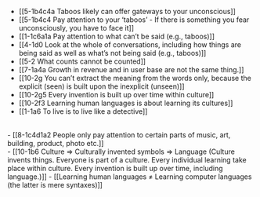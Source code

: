 - [[5-1b4c4a Taboos likely can offer gateways to your unconscious]]
- [[5-1b4c4 Pay attention to your ‘taboos’ - If there is something you fear unconsciously, you have to face it]]
- [[1-1c6a1a Pay attention to what can’t be said (e.g., taboos)]]
- [[4-1d0 Look at the whole of conversations, including how things are being said as well as what’s not being said (e.g., taboos)]]
- [[5-2 What counts cannot be counted]]
- [[7-1a4a Growth in revenue and in user base are not the same thing.]]
- [[10-2g You can’t extract the meaning from the words only, because the explicit (seen) is built upon the inexplicit (unseen)]]
- [[10-2g5 Every invention is built up over time within culture]]
- [[10-2f3 Learning human languages is about learning its cultures]]
- [[1-1a6 To live is to live like a detective]]
<br>
- [[8-1c4d1a2 People only pay attention to certain parts of music, art, building, product, photo etc.]]
<br>
- [[10-1b6 Culture ⇒ Culturally invented symbols ⇒ Language (Culture invents things. Everyone is part of a culture. Every individual learning take place within culture. Every invention is built up over time, including language.)]]
- [[Learning human languages ≠ Learning computer languages (the latter is mere syntaxes)]]
